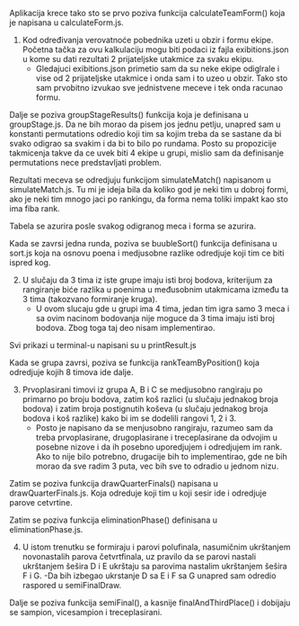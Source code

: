 Aplikacija krece tako sto se prvo poziva funkcija calculateTeamForm() koja je napisana u calculateForm.js.

1. Kod određivanja verovatnoće pobednika uzeti u obzir i formu ekipe. Početna tačka za ovu kalkulaciju mogu biti podaci iz fajla exibitions.json u kome su dati rezultati 2 prijateljske utakmice za svaku ekipu.
    - Gledajuci exibitions.json primetio sam da su neke ekipe odiglrale i vise od 2 prijateljske utakmice i onda sam i to uzeo u obzir. Tako sto sam prvobitno izvukao sve jednistvene meceve i tek onda racunao formu.

Dalje se poziva groupStageResults() funkcija koja je definisana u groupStage.js. Da ne bih morao da pisem jos jednu petlju, unapred sam u konstanti permutations odredio koji tim sa kojim treba da se sastane da bi svako odigrao sa svakim i da bi to bilo po rundama. Posto su propozicije takmicenja takve da ce uvek biti 4 ekipe u grupi, mislio sam da definisanje permutations nece predstavljati problem.

Rezultati meceva se odredjuju funkcijom simulateMatch() napisanom u simulateMatch.js. Tu mi je ideja bila da koliko god je neki tim u dobroj formi, ako je neki tim mnogo jaci po rankingu, da forma nema toliki impakt kao sto ima fiba rank.

Tabela se azurira posle svakog odigranog meca i forma se azurira.

Kada se zavrsi jedna runda, poziva se buubleSort() funkcija definisana u sort.js koja na osnovu poena i medjusobne razlike odredjuje koji tim ce biti ispred kog.

2. U slučaju da 3 tima iz iste grupe imaju isti broj bodova, kriterijum za rangiranje biće razlika u poenima u međusobnim utakmicama između ta 3 tima (takozvano formiranje kruga).
    - U ovom slucaju gde u grupi ima 4 tima, jedan tim igra samo 3 meca i sa ovim nacinom bodovanja nije moguce da 3 tima imaju isti broj bodova. Zbog toga taj deo nisam implementirao.

Svi prikazi u terminal-u napisani su u printResult.js

Kada se grupa zavrsi, poziva se funkcija rankTeamByPosition() koja odredjuje kojih 8 timova ide dalje.

3. Prvoplasirani timovi iz grupa A, B i C se medjusobno rangiraju po primarno po broju bodova, zatim koš razlici (u slučaju jednakog broja bodova) i zatim broja postignutih koševa (u slučaju jednakog broja bodova i koš razlike) kako bi im se dodelili rangovi 1, 2 i 3.
    - Posto je napisano da se menjusobno rangiraju, razumeo sam da treba prvoplasirane, drugoplasirane i treceplasirane da odvojim u posebne nizove i da ih posebno uporedjujem i odredjujem im rank. Ako to nije bilo potrebno, drugacije bih to implementirao, gde ne bih morao da sve radim 3 puta, vec bih sve to odradio u jednom nizu.

Zatim se poziva funkcija drawQuarterFinals() napisana u drawQuarterFinals.js. Koja odreduje koji tim u koji sesir ide i odredjuje parove cetvrtine.

Zatim se poziva funkcija eliminationPhase() definisana u eliminationPhase.js.

4. U istom trenutku se formiraju i parovi polufinala, nasumičnim ukrštanjem novonastalih parova četvrtfinala, uz pravilo da se parovi nastali ukrštanjem šešira D i E ukrštaju sa parovima nastalim ukrštanjem šešira F i G.
   -Da bih izbegao ukrstanje D sa E i F sa G unapred sam odredio raspored u semiFinalDraw.

Dalje se poziva funkcija semiFinal(), a kasnije finalAndThirdPlace() i dobijaju se sampion, vicesampion i treceplasirani.
